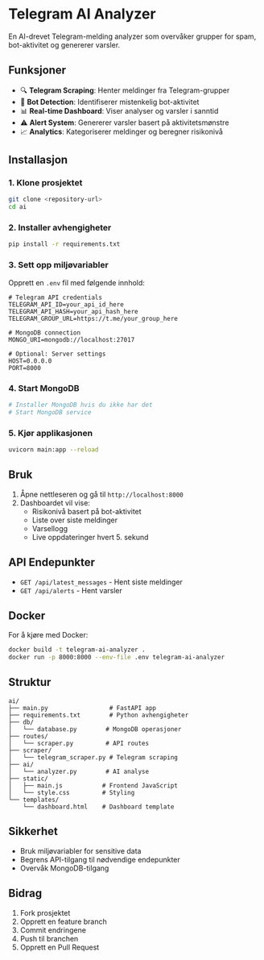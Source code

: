# Telegram AI Analyzer

En AI-drevet Telegram-melding analyzer som overvåker grupper for spam, bot-aktivitet og genererer varsler.

## Funksjoner

- 🔍 **Telegram Scraping**: Henter meldinger fra Telegram-grupper
- 🤖 **Bot Detection**: Identifiserer mistenkelig bot-aktivitet
- 📊 **Real-time Dashboard**: Viser analyser og varsler i sanntid
- ⚠️ **Alert System**: Genererer varsler basert på aktivitetsmønstre
- 📈 **Analytics**: Kategoriserer meldinger og beregner risikonivå

## Installasjon

### 1. Klone prosjektet
```bash
git clone <repository-url>
cd ai
```

### 2. Installer avhengigheter
```bash
pip install -r requirements.txt
```

### 3. Sett opp miljøvariabler
Opprett en `.env` fil med følgende innhold:
```env
# Telegram API credentials
TELEGRAM_API_ID=your_api_id_here
TELEGRAM_API_HASH=your_api_hash_here
TELEGRAM_GROUP_URL=https://t.me/your_group_here

# MongoDB connection
MONGO_URI=mongodb://localhost:27017

# Optional: Server settings
HOST=0.0.0.0
PORT=8000
```

### 4. Start MongoDB
```bash
# Installer MongoDB hvis du ikke har det
# Start MongoDB service
```

### 5. Kjør applikasjonen
```bash
uvicorn main:app --reload
```

## Bruk

1. Åpne nettleseren og gå til `http://localhost:8000`
2. Dashboardet vil vise:
   - Risikonivå basert på bot-aktivitet
   - Liste over siste meldinger
   - Varsellogg
   - Live oppdateringer hvert 5. sekund

## API Endepunkter

- `GET /api/latest_messages` - Hent siste meldinger
- `GET /api/alerts` - Hent varsler

## Docker

For å kjøre med Docker:

```bash
docker build -t telegram-ai-analyzer .
docker run -p 8000:8000 --env-file .env telegram-ai-analyzer
```

## Struktur

```
ai/
├── main.py                 # FastAPI app
├── requirements.txt        # Python avhengigheter
├── db/
│   └── database.py        # MongoDB operasjoner
├── routes/
│   └── scraper.py         # API routes
├── scraper/
│   └── telegram_scraper.py # Telegram scraping
├── ai/
│   └── analyzer.py        # AI analyse
├── static/
│   ├── main.js           # Frontend JavaScript
│   └── style.css         # Styling
└── templates/
    └── dashboard.html    # Dashboard template
```

## Sikkerhet

- Bruk miljøvariabler for sensitive data
- Begrens API-tilgang til nødvendige endepunkter
- Overvåk MongoDB-tilgang

## Bidrag

1. Fork prosjektet
2. Opprett en feature branch
3. Commit endringene
4. Push til branchen
5. Opprett en Pull Request 